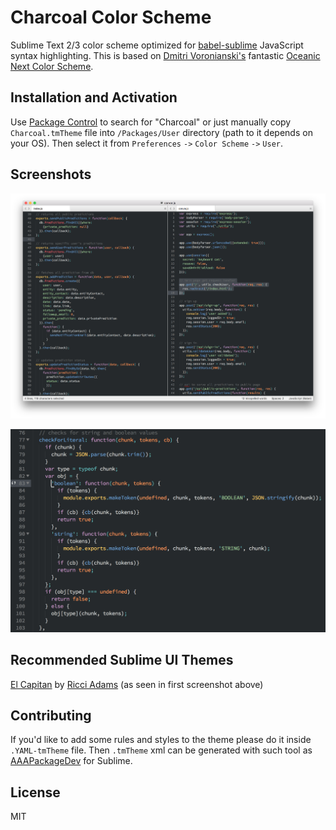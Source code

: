 # Charcoal Color Scheme

Sublime Text 2/3 color scheme optimized for [babel-sublime](https://github.com/babel/babel-sublime) JavaScript syntax highlighting.  This is based on [Dmitri Voronianski's](https://github.com/voronianski) fantastic [Oceanic Next Color Scheme](https://github.com/voronianski/oceanic-next-color-scheme).

## Installation and Activation

Use [Package Control](https://packagecontrol.io/) to search for "Charcoal" or just manually copy `Charcoal.tmTheme` file into `/Packages/User` directory (path to it depends on your OS).  Then select it from `Preferences` `->` `Color Scheme` `->` `User`.

## Screenshots

![](https://raw.githubusercontent.com/Dnld/charcoal-color-scheme/master/screenshots/screenShot2.png)

![](https://raw.githubusercontent.com/Dnld/charcoal-color-scheme/master/screenshots/screenShot1.png)

## Recommended Sublime UI Themes

[El Capitan](https://github.com/iccir/El-Capitan-Theme) by [Ricci Adams](https://github.com/iccir) (as seen in first screenshot above)

## Contributing

If you'd like to add some rules and styles to the theme please do it inside `.YAML-tmTheme` file. Then `.tmTheme` xml can be generated with such tool as [AAAPackageDev](https://github.com/SublimeText/AAAPackageDev) for Sublime.

## License

MIT